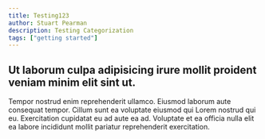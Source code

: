 ```yaml
---
title: Testing123
author: Stuart Pearman
description: Testing Categorization
tags: ["getting started"]
---
```


## Ut laborum culpa adipisicing irure mollit proident veniam minim elit sint ut.

Tempor nostrud enim reprehenderit ullamco. Eiusmod laborum aute consequat tempor. Cillum sunt ea voluptate eiusmod qui Lorem nostrud qui eu. Exercitation cupidatat eu ad aute ea ad. Voluptate et ea officia nulla elit ea labore incididunt mollit pariatur reprehenderit exercitation.
